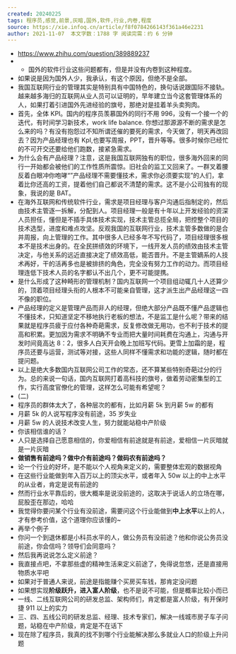 ```yaml
---
created: 20240225
tags: 程序员,感觉,前景,灰暗,国外,软件,行业,内卷,程度
source: https://xie.infoq.cn/article/f8f0784266143f361a46e2231
author: 2021-11-07  本文字数：1788 字 阅读完需：约 6 分钟
---
```

- https://www.zhihu.com/question/389889237
- - 国外的软件行业这些问题都有，但是并没有内卷到这种程度。
- 如果说是因为国外人少，我承认，有这个原因，但绝不是全部。
- 我国互联网行业的管理其实是特别具有中国特色的，换句话说跟国际不接轨。越来越多海归的互联网从业人员可以证明的，早年建立当今这套管理体系的人，如果打着引进国外先进经验的旗号，那绝对是挂着羊头卖狗肉。
- 首先，全体 KPI。国内的程序员羡慕国外的同行不用 996，没有一个接一个的迭代，有时间学习新技术，work life balance. 你想过那源源不断的需求是怎么来的吗？有没有抱怨过不知所谓还催的要死的需求，今天做了，明天再改回去？因为产品经理也有 KpI,也要写周报，PPT，晋升等等。很多时候你已经忙的不可开交还要给他们跑数，接紧急需求。
- 为什么会有产品经理？注意，这是我国互联网独有的职位，很多海外回来的同行一开始都会被他们的工作性质所震惊。旧社会的监工又回来了。一群叉着腰反着白眼冲你咆哮“”产品经理不需要懂技术，需求你必须要实现”的人们，拿着比你还高的工资，提着他们自己都说不清楚的需求。这不是小公司独有的现象，我说的是 BAT。
- 在海外互联网和传统软件行业，需求是项目经理与客户沟通后指制定的，然后由技术主管逐一拆解，分配到人。项目经理一般是有十年以上开发经验的资深人员担任，懂但是不插手具体技术实现，技术主管总揽全局，把控整个项目的技术选型，进度和难点攻坚。反观我国的互联网行业，技术主管多数做的是合并周报，向上管理的工作。其中很多人已经多年不写代码了，项目经理很多根本不是技术出身的。在全民拼绩效的环境下，一线开发人员的绩效由技术主管决定，与他关系的远近直接决定了绩效高低，能否晋升。不是主管嫡系的人技术再好，干的活再多也是被排挤的角色，完全没有努力工作的动力。而项目经理连低下技术人员的名字都认不出几个，更不可能提携。
- 是什么形成了这种畸形的管理机制？国内互联网一个项目组动辄几十人还算少的，顶着项目经理头衔的人根本不可能亲自管理，这才派生出产品经理这一四不像的职位。
- 产品经理的定义是管理产品而非人的经理，但绝大部分产品既不懂产品逻辑也不懂技术，只知道坚定不移地执行老板的想法，不是监工是什么呢？带来的结果就是程序员疲于应付各种奇葩需求，反复修改做无用功，也不利于技术的提高和积累。更加因为需求不明确不专业而把大量时间耗费在沟通上，沟通与开发时间竟高达 8：2，很多人白天开会晚上加班写代码。更雪上加霜的是，程序员还要与运营，测试等对接，这些人同样不懂需求和功能的逻辑，随时都在提问题。
- 以上是绝大多数国内互联网公司工作的常态，还不算某些特别奇葩过分的行为。总的来说一句话，国内互联网打着高科技的旗号，做着劳动密集型的工作，实行高度官僚化的管理，这样怎么可能有希望呢？
- (二)
- 程序员的群体太大了，各种层次的都有，比如月薪 5k 到月薪 5w 的都有
- 月薪 5k 的人说写程序没有前途，35 岁失业
- 月薪 5w 的人说技术改变人生，努力就能站稳中产阶级
- 你该相信谁的话？
- 人只是选择自己愿意相信的，你爱相信有前途就是有前途，爱相信一片灰暗就是一片灰暗
- **做销售有前途吗？做中介有前途吗？做码农有前途吗？**
- 论一个行业的好坏，是不能以个人视角来定义的，需要整体宏观的数据视角
- 在这些行业能做到年入百万以上的顶尖水平，或者年入 50w 以上的中上水平的从业者，肯定是说有前途的
- 然而行业水平靠后的，很大概率是说没前途的，这取决于说话人的立场在哪，屁股歪在那边，哈哈
- 我觉得你要问某个行业有没前途，需要问这个行业能做到**中上水平**以上的人，才有参考价值，这个道理你应该懂的~
- 再举个例子
- 你问一个到退休都是小科员水平的人，做公务员有没前途？他和你说公务员没前途，你会信吗？领导们会同意吗？
- 然后我再说说怎么定义前途？
- 我直接点吧，不拿那些虚的精神生活来定义前途了，免得说忽悠，还是直接用物质水平吧
- 如果对于普通人来说，前途是指能赚个买房买车钱，那肯定没问题
- 如果想实现**阶级跃升，进入富人阶级**，也不是说不可能，但是概率比较小而已
- 一线、二线互联网公司的研发总监、架构师们，肯定都是富人阶级，有开保时捷 911 以上的实力
- 三、四、五线公司的研发总监、经理、技术专家们，解决一线城市房子车子问题，站稳在中产阶级，肯定是不在话下
- 现在除了程序员，我真的找不到哪个行业能解决那么多就业人口的阶级上升问题
